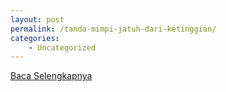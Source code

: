 ```yaml
---
layout: post
permalink: /tanda-mimpi-jatuh-dari-ketinggian/
categories:
    - Uncategorized
---
```


[Baca Selengkapnya](/06)